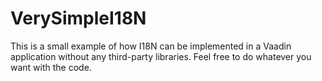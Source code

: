 # VerySimpleI18N
This is a small example of how I18N can be implemented in a Vaadin application without any third-party libraries.
Feel free to do whatever you want with the code.
